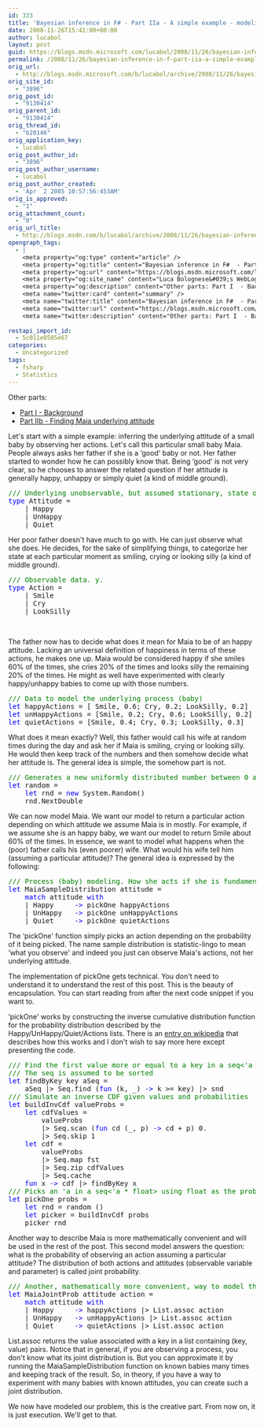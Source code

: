 ```yaml
---
id: 333
title: 'Bayesian inference in F# - Part IIa - A simple example - modeling Maia'
date: 2008-11-26T15:41:00+00:00
author: lucabol
layout: post
guid: https://blogs.msdn.microsoft.com/lucabol/2008/11/26/bayesian-inference-in-f-part-iia-a-simple-example-modeling-maia/
permalink: /2008/11/26/bayesian-inference-in-f-part-iia-a-simple-example-modeling-maia/
orig_url:
  - http://blogs.msdn.microsoft.com/b/lucabol/archive/2008/11/26/bayesian-inference-in-f-part-iia-a-simple-example-modeling-maia.aspx
orig_site_id:
  - "3896"
orig_post_id:
  - "9130414"
orig_parent_id:
  - "9130414"
orig_thread_id:
  - "620146"
orig_application_key:
  - lucabol
orig_post_author_id:
  - "3896"
orig_post_author_username:
  - lucabol
orig_post_author_created:
  - 'Apr  2 2005 10:57:56:453AM'
orig_is_approved:
  - "1"
orig_attachment_count:
  - "0"
orig_url_title:
  - http://blogs.msdn.com/b/lucabol/archive/2008/11/26/bayesian-inference-in-f-part-iia-a-simple-example-modeling-maia.aspx
opengraph_tags:
  - |
    <meta property="og:type" content="article" />
    <meta property="og:title" content="Bayesian inference in F#  - Part IIa  - A simple example  - modeling Maia" />
    <meta property="og:url" content="https://blogs.msdn.microsoft.com/lucabol/2008/11/26/bayesian-inference-in-f-part-iia-a-simple-example-modeling-maia/" />
    <meta property="og:site_name" content="Luca Bolognese&#039;s WebLog" />
    <meta property="og:description" content="Other parts: Part I  - Background Part IIb  - Finding Maia underlying attitude&nbsp; Let's start with a simple example: inferring the underlying attitude of a small baby by observing her actions. Let's call this particular small baby Maia. People always asks her father if she is a &#8216;good' baby or not. Her father started to..." />
    <meta name="twitter:card" content="summary" />
    <meta name="twitter:title" content="Bayesian inference in F#  - Part IIa  - A simple example  - modeling Maia" />
    <meta name="twitter:url" content="https://blogs.msdn.microsoft.com/lucabol/2008/11/26/bayesian-inference-in-f-part-iia-a-simple-example-modeling-maia/" />
    <meta name="twitter:description" content="Other parts: Part I  - Background Part IIb  - Finding Maia underlying attitude&nbsp; Let's start with a simple example: inferring the underlying attitude of a small baby by observing her actions. Let's call this particular small baby Maia. People always asks her father if she is a &#8216;good' baby or not. Her father started to..." />
    
restapi_import_id:
  - 5c011e0505e67
categories:
  - Uncategorized
tags:
  - fsharp
  - Statistics
---
```

Other parts:

  * [Part I  - Background](http://blogs.msdn.com/lucabol/archive/2008/11/07/bayesian-inference-in-f-part-i-background.aspx)
  * [Part IIb  - Finding Maia underlying attitude](http://blogs.msdn.com/lucabol/archive/2009/01/19/bayesian-inference-in-f-part-iib-finding-maia-underlying-attitude.aspx)&nbsp;

Let's start with a simple example: inferring the underlying attitude of a small baby by observing her actions. Let's call this particular small baby Maia. People always asks her father if she is a &#8216;good' baby or not. Her father started to wonder how he can possibly know that. Being &#8216;good' is not very clear, so he chooses to answer the related question if her attitude is generally happy, unhappy or simply quiet (a kind of middle ground).

<pre class="code"><span style="color:green;">/// Underlying unobservable, but assumed stationary, state of the process (baby). Theta.
</span><span style="color:blue;">type </span>Attitude =
    | Happy
    | UnHappy
    | Quiet</pre>

Her poor father doesn't have much to go with. He can just observe what she does. He decides, for the sake of simplifying things, to categorize her state at each particular moment as smiling, crying or looking silly (a kind of middle ground).

<pre class="code"><span style="color:green;">/// Observable data. y.
</span><span style="color:blue;">type </span>Action =
    | Smile
    | Cry
    | LookSilly</pre>

&nbsp;

The father now has to decide what does it mean for Maia to be of an happy attitude. Lacking an universal definition of happiness in terms of these actions, he makes one up. Maia would be considered happy if she smiles 60% of the times, she cries 20% of the times and looks silly the remaining 20% of the times. He might as well have experimented with clearly happy/unhappy babies to come up with those numbers.

<pre class="code"><span style="color:green;">/// Data to model the underlying process (baby)
</span><span style="color:blue;">let </span>happyActions = [ Smile, 0.6; Cry, 0.2; LookSilly, 0.2]
<span style="color:blue;">let </span>unHappyActions = [Smile, 0.2; Cry, 0.6; LookSilly, 0.2]
<span style="color:blue;">let </span>quietActions = [Smile, 0.4; Cry, 0.3; LookSilly, 0.3]</pre>

What does it mean exactly? Well, this father would call his wife at random times during the day and ask her if Maia is smiling, crying or looking silly. He would then keep track of the numbers and then somehow decide what her attitude is. The general idea is simple, the somehow part is not.

<pre class="code"><span style="color:green;">/// Generates a new uniformly distributed number between 0 and 1
</span><span style="color:blue;">let </span>random =
    <span style="color:blue;">let </span>rnd = <span style="color:blue;">new </span>System.Random()
    rnd.NextDouble</pre>

We can now model Maia. We want our model to return a particular action depending on which attitude we assume Maia is in mostly. For example, if we assume she is an happy baby, we want our model to return Smile about 60% of the times. In essence, we want to model what happens when the (poor) father calls his (even poorer) wife. What would his wife tell him (assuming a particular attitude)? The general idea is expressed by the following:

<pre class="code"><span style="color:green;">/// Process (baby) modeling. How she acts if she is fundamentally happy, unhappy or quiet
</span><span style="color:blue;">let </span>MaiaSampleDistribution attitude =
    <span style="color:blue;">match </span>attitude <span style="color:blue;">with
    </span>| Happy     <span style="color:blue;">-&gt; </span>pickOne happyActions
    | UnHappy   <span style="color:blue;">-&gt; </span>pickOne unHappyActions
    | Quiet     <span style="color:blue;">-&gt; </span>pickOne quietActions</pre>

The &#8216;pickOne' function simply picks an action depending on the probability of it being picked. The name sample distribution is statistic-lingo to mean &#8216;what you observe' and indeed you just can observe Maia's actions, not her underlying attitude.

The implementation of pickOne gets technical. You don't need to understand it to understand the rest of this post. This is the beauty of encapsulation. You can start reading from after the next code snippet if you want to.

&#8216;pickOne' works by constructing the inverse cumulative distribution function for the probability distribution described by the Happy/UnHappy/Quiet/Actions lists. There is an [entry on wikipedia](http://en.wikipedia.org/wiki/Inverse_transform_sampling) that describes how this works and I don't wish to say more here except presenting the code.

<pre class="code"><span style="color:green;">/// Find the first value more or equal to a key in a seq&lt;'a * 'b&gt;.<br />/// The seq is assumed to be sorted
</span><span style="color:blue;">let </span>findByKey key aSeq =
    aSeq |&gt; Seq.find (<span style="color:blue;">fun </span>(k, _) <span style="color:blue;">-&gt; </span>k &gt;= key) |&gt; snd
<span style="color:green;">/// Simulate an inverse CDF given values and probabilities
</span><span style="color:blue;">let </span>buildInvCdf valueProbs =
    <span style="color:blue;">let </span>cdfValues =
        valueProbs
        |&gt; Seq.scan (<span style="color:blue;">fun </span>cd (_, p) <span style="color:blue;">-&gt; </span>cd + p) 0.
        |&gt; Seq.skip 1
    <span style="color:blue;">let </span>cdf =
        valueProbs
        |&gt; Seq.map fst
        |&gt; Seq.zip cdfValues
        |&gt; Seq.cache
    <span style="color:blue;">fun </span>x <span style="color:blue;">-&gt; </span>cdf |&gt; findByKey x
<span style="color:green;">/// Picks an 'a in a seq&lt;'a * float&gt; using float as the probability to pick a particular 'a
</span><span style="color:blue;">let </span>pickOne probs =
    <span style="color:blue;">let </span>rnd = random ()
    <span style="color:blue;">let </span>picker = buildInvCdf probs
    picker rnd</pre>

Another way to describe Maia is more mathematically convenient and will be used in the rest of the post. This second model answers the question: what is the probability of observing an action assuming a particular attitude? The distribution of both actions and attitudes (observable variable and parameter) is called joint probability.

<pre class="code"><span style="color:green;">/// Another, mathematically more convenient, way to model the process (baby)
</span><span style="color:blue;">let </span>MaiaJointProb attitude action =
    <span style="color:blue;">match </span>attitude <span style="color:blue;">with
    </span>| Happy     <span style="color:blue;">-&gt; </span>happyActions |&gt; List.assoc action
    | UnHappy   <span style="color:blue;">-&gt; </span>unHappyActions |&gt; List.assoc action
    | Quiet     <span style="color:blue;">-&gt; </span>quietActions |&gt; List.assoc action</pre>

List.assoc returns the value associated with a key in a list containing (key, value) pairs. Notice that in general, if you are observing a process, you don't know what its joint distribution is. But you can approximate it by running the MaiaSampleDistribution function on known babies many times and keeping track of the result. So, in theory, if you have a way to experiment with many babies with known attitudes, you can create such a joint distribution.

We now have modeled our problem, this is the creative part. From now on, it is just execution. We'll get to that.